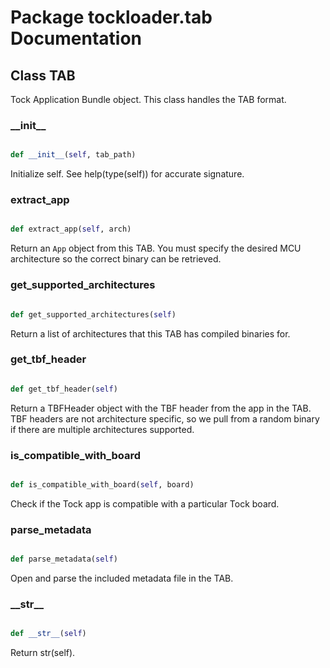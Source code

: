 # Package tockloader.tab Documentation

## Class TAB
Tock Application Bundle object. This class handles the TAB format.
### \_\_init\_\_
```py

def __init__(self, tab_path)

```



Initialize self.  See help(type(self)) for accurate signature.


### extract\_app
```py

def extract_app(self, arch)

```



Return an `App` object from this TAB. You must specify the desired
MCU architecture so the correct binary can be retrieved.


### get\_supported\_architectures
```py

def get_supported_architectures(self)

```



Return a list of architectures that this TAB has compiled binaries for.


### get\_tbf\_header
```py

def get_tbf_header(self)

```



Return a TBFHeader object with the TBF header from the app in the TAB.
TBF headers are not architecture specific, so we pull from a random
binary if there are multiple architectures supported.


### is\_compatible\_with\_board
```py

def is_compatible_with_board(self, board)

```



Check if the Tock app is compatible with a particular Tock board.


### parse\_metadata
```py

def parse_metadata(self)

```



Open and parse the included metadata file in the TAB.


### \_\_str\_\_
```py

def __str__(self)

```



Return str(self).



